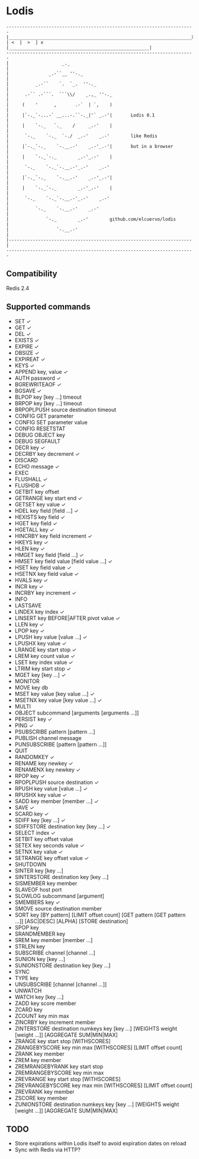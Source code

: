 # Lodis

    -----------------------------------------------------------------------
    |_____________________________________________________________________X
    | <  |  >  | x  |_____________________________________________________|
    -----------------------------------------------------------------------
    |                    _._                                              |
    |               _.-``__ ''-._                                         |
    |          _.-``    `.  `_.  ''-._                                    |
    |      .-`` .-```.  ```\\/    _.,_ ''-._                              |
    |     (    '      ,       .-`  | `,    )                              |
    |     |`-._`-...-` __...-.``-._|'` _.-'|       Lodis 0.1              |
    |     |    `-._   `._    /     _.-'    |                              |
    |      `-._    `-._  `-./  _.-'    _.-'        like Redis             |
    |     |`-._`-._    `-.__.-'    _.-'_.-'|       but in a browser       |
    |     |    `-._`-._        _.-'_.-'    |                              |
    |      `-._    `-._`-.__.-'_.-'    _.-'                               |
    |     |`-._`-._    `-.__.-'    _.-'_.-'|                              |
    |     |    `-._`-._        _.-'_.-'    |                              |
    |      `-._    `-._`-.__.-'_.-'    _.-'                               |
    |          `-._    `-.__.-'    _.-'                                   |
    |              `-._        _.-'        github.com/elcuervo/lodis      |
    |                  `-.__.-'                                           |
    |---------------------------------------------------------------------|
    -----------------------------------------------------------------------

## Compatibility
  Redis 2.4

## Supported commands
  * SET &#10003;
  * GET &#10003;
  * DEL &#10003;
  * EXISTS &#10003;
  * EXPIRE &#10003;
  * DBSIZE &#10003;
  * EXPIREAT &#10003;
  * KEYS &#10003;
  * APPEND key, value &#10003;
  * AUTH password &#10003;
  * BGREWRITEAOF &#10003;
  * BGSAVE &#10003;
  * BLPOP key [key ...] timeout
  * BRPOP key [key ...] timeout
  * BRPOPLPUSH source destination timeout
  * CONFIG GET parameter
  * CONFIG SET parameter value
  * CONFIG RESETSTAT
  * DEBUG OBJECT key
  * DEBUG SEGFAULT
  * DECR key &#10003;
  * DECRBY key decrement &#10003;
  * DISCARD
  * ECHO message &#10003;
  * EXEC
  * FLUSHALL &#10003;
  * FLUSHDB &#10003;
  * GETBIT key offset
  * GETRANGE key start end &#10003;
  * GETSET key value &#10003;
  * HDEL key field [field ...] &#10003;
  * HEXISTS key field &#10003;
  * HGET key field &#10003;
  * HGETALL key &#10003;
  * HINCRBY key field increment &#10003;
  * HKEYS key &#10003;
  * HLEN key &#10003;
  * HMGET key field [field ...] &#10003;
  * HMSET key field value [field value ...] &#10003;
  * HSET key field value &#10003;
  * HSETNX key field value &#10003;
  * HVALS key &#10003;
  * INCR key &#10003;
  * INCRBY key increment &#10003;
  * INFO
  * LASTSAVE
  * LINDEX key index &#10003;
  * LINSERT key BEFORE|AFTER pivot value &#10003;
  * LLEN key &#10003;
  * LPOP key &#10003;
  * LPUSH key value [value ...] &#10003;
  * LPUSHX key value &#10003;
  * LRANGE key start stop &#10003;
  * LREM key count value &#10003;
  * LSET key index value &#10003;
  * LTRIM key start stop &#10003;
  * MGET key [key ...] &#10003;
  * MONITOR
  * MOVE key db
  * MSET key value [key value ...] &#10003;
  * MSETNX key value [key value ...] &#10003;
  * MULTI
  * OBJECT subcommand [arguments [arguments ...]]
  * PERSIST key &#10003;
  * PING &#10003;
  * PSUBSCRIBE pattern [pattern ...]
  * PUBLISH channel message
  * PUNSUBSCRIBE [pattern [pattern ...]]
  * QUIT
  * RANDOMKEY &#10003;
  * RENAME key newkey &#10003;
  * RENAMENX key newkey &#10003;
  * RPOP key &#10003;
  * RPOPLPUSH source destination &#10003;
  * RPUSH key value [value ...] &#10003;
  * RPUSHX key value &#10003;
  * SADD key member [member ...] &#10003;
  * SAVE &#10003;
  * SCARD key &#10003;
  * SDIFF key [key ...] &#10003;
  * SDIFFSTORE destination key [key ...] &#10003;
  * SELECT index &#10003;
  * SETBIT key offset value
  * SETEX key seconds value &#10003;
  * SETNX key value &#10003;
  * SETRANGE key offset value &#10003;
  * SHUTDOWN
  * SINTER key [key ...]
  * SINTERSTORE destination key [key ...]
  * SISMEMBER key member
  * SLAVEOF host port
  * SLOWLOG subcommand [argument]
  * SMEMBERS key &#10003;
  * SMOVE source destination member
  * SORT key [BY pattern] [LIMIT offset count] [GET pattern [GET pattern ...]] [ASC|DESC] [ALPHA] [STORE destination]
  * SPOP key
  * SRANDMEMBER key
  * SREM key member [member ...]
  * STRLEN key
  * SUBSCRIBE channel [channel ...]
  * SUNION key [key ...]
  * SUNIONSTORE destination key [key ...]
  * SYNC
  * TYPE key
  * UNSUBSCRIBE [channel [channel ...]]
  * UNWATCH
  * WATCH key [key ...]
  * ZADD key score member
  * ZCARD key
  * ZCOUNT key min max
  * ZINCRBY key increment member
  * ZINTERSTORE destination numkeys key [key ...] [WEIGHTS weight [weight ...]] [AGGREGATE SUM|MIN|MAX]
  * ZRANGE key start stop [WITHSCORES]
  * ZRANGEBYSCORE key min max [WITHSCORES] [LIMIT offset count]
  * ZRANK key member
  * ZREM key member
  * ZREMRANGEBYRANK key start stop
  * ZREMRANGEBYSCORE key min max
  * ZREVRANGE key start stop [WITHSCORES]
  * ZREVRANGEBYSCORE key max min [WITHSCORES] [LIMIT offset count]
  * ZREVRANK key member
  * ZSCORE key member
  * ZUNIONSTORE destination numkeys key [key ...] [WEIGHTS weight [weight ...]] [AGGREGATE SUM|MIN|MAX]


## TODO
  * Store expirations within Lodis itself to avoid expiration dates on reload
  * Sync with Redis via HTTP?
